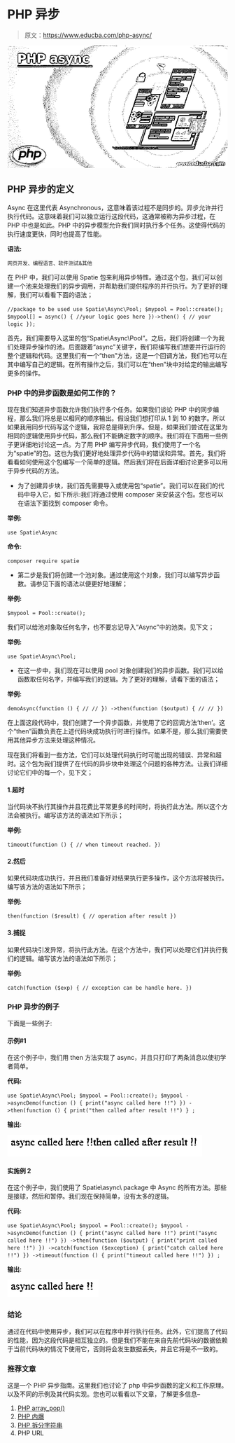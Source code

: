 # PHP 异步

> 原文：<https://www.educba.com/php-async/>

![PHP async](img/cd2fdea71495e0114fbcc4b8cbf7fd78.png)



## PHP 异步的定义

Async 在这里代表 Asynchronous，这意味着该过程不是同步的。异步允许并行执行代码。这意味着我们可以独立运行这段代码，这通常被称为异步过程，在 PHP 中也是如此。PHP 中的异步模型允许我们同时执行多个任务。这使得代码的执行速度更快，同时也提高了性能。

**语法:**

<small>网页开发、编程语言、软件测试&其他</small>

在 PHP 中，我们可以使用 Spatie 包来利用异步特性。通过这个包，我们可以创建一个池来处理我们的异步调用，并帮助我们提供程序的并行执行。为了更好的理解，我们可以看看下面的语法；

`//package to be used
use Spatie\Async\Pool;
$mypool = Pool::create();
$mypool[] = async() {
//your logic goes here
})->then() {
// your logic
});`

首先，我们需要导入这里的包“Spatie\Async\Pool”。之后，我们将创建一个为我们处理异步操作的池。后面跟着“async”关键字，我们将编写我们想要并行运行的整个逻辑和代码。这里我们有一个“then”方法，这是一个回调方法，我们也可以在其中编写自己的逻辑。在所有操作之后，我们可以在“then”块中对给定的输出编写更多的操作。

### PHP 中的异步函数是如何工作的？

现在我们知道异步函数允许我们执行多个任务。如果我们谈论 PHP 中的同步编程，那么我们将总是以相同的顺序输出。假设我们想打印从 1 到 10 的数字。所以如果我用同步代码写这个逻辑，我将总是得到升序。但是，如果我们尝试在这里为相同的逻辑使用异步代码，那么我们不能确定数字的顺序。我们将在下面用一些例子更详细地讨论这一点。为了用 PHP 编写异步代码，我们使用了一个名为“spatie”的包。这也为我们更好地处理异步代码中的错误和异常。首先，我们将看看如何使用这个包编写一个简单的逻辑。然后我们将在后面详细讨论更多可以用于异步代码的方法。

*   为了创建异步块，我们首先需要导入或使用包“spatie”。我们可以在我们的代码中导入它，如下所示:我们将通过使用 composer 来安装这个包。您也可以在语法下面找到 composer 命令。

**举例:**

`use Spatie\Async`

**命令:**

`composer require spatie`

*   第二步是我们将创建一个池对象。通过使用这个对象，我们可以编写异步函数。请参见下面的语法以便更好地理解；

**举例:**

`$mypool = Pool::create();`

我们可以给池对象取任何名字，也不要忘记导入“Async”中的池类。见下文；

**举例:**

`use Spatie\Async\Pool;`

*   在这一步中，我们现在可以使用 pool 对象创建我们的异步函数。我们可以给函数取任何名字，并编写我们的逻辑。为了更好的理解，请看下面的语法；

**举例:**

`demoAsync(function () {
// //
})
->then(function ($output) {
// //
})`

在上面这段代码中，我们创建了一个异步函数，并使用了它的回调方法‘then’。这个“then”函数负责在上述代码块成功执行时进行操作。如果不是，那么我们需要使用其他异步方法来处理这种情况。

现在我们将看到一些方法，它们可以处理代码执行时可能出现的错误、异常和超时。这个包为我们提供了在代码的异步块中处理这个问题的各种方法。让我们详细讨论它们中的每一个，见下文；

#### 1.超时

当代码块不执行其操作并且花费比平常更多的时间时，将执行此方法。所以这个方法会被执行。编写该方法的语法如下所示；

**举例:**

`timeout(function () {
// when timeout reached.
})`

#### 2.然后

如果代码块成功执行，并且我们准备好对结果执行更多操作，这个方法将被执行。编写该方法的语法如下所示；

**举例:**

`then(function ($result) {
// operation after result
})`

#### 3.捕捉

如果代码块引发异常，将执行此方法。在这个方法中，我们可以处理它们并执行我们的逻辑。编写该方法的语法如下所示；

**举例:**

`catch(function ($exp) {
// exception can be handle here.
})`

### PHP 异步的例子

下面是一些例子:

#### 示例#1

在这个例子中，我们用 then 方法实现了 async，并且只打印了两条消息以使初学者简单。

**代码:**

`use Spatie\Async\Pool;
$mypool = Pool::create();
$mypool
->asyncDemo(function () {
print("async called here !!")
})
->then(function () {
print("then called after result !!")
} ;`

**输出:**

![PHP async-1.1](img/7be871a245510e7519e5b1a0bb14c853.png)



#### 实施例 2

在这个例子中，我们使用了 Spatie\async\ package 中 Async 的所有方法。那些是接球，然后和暂停。我们现在保持简单，没有太多的逻辑。

**代码:**

`use Spatie\Async\Pool;
$mypool = Pool::create();
$mypool
->asyncDemo(function () {
print("async called here !!")
print("async called here !!")
})
->then(function ($output) {
print("print called here !!")
})
->catch(function ($exception) {
print("catch called here !!")
})
->timeout(function () {
print("timeout called here !!")
})
;`

**输出:**

![PHP async-1.2](img/7c4beb0904e0084ce402f4b0e4ff80d3.png)



### 结论

通过在代码中使用异步，我们可以在程序中并行执行任务。此外，它们提高了代码的性能，因为这段代码是相互独立的。但是我们不能在来自先前代码块的数据依赖于当前代码块的情况下使用它，否则将会发生数据丢失，并且它将是不一致的。

### 推荐文章

这是一个 PHP 异步指南。这里我们也讨论了 php 中异步函数的定义和工作原理。以及不同的示例及其代码实现。您也可以看看以下文章，了解更多信息–

1.  [PHP array_pop()](https://www.educba.com/php-array_pop/)
2.  [PHP 内爆](https://www.educba.com/php-implode/)
3.  [PHP 拆分字符串](https://www.educba.com/php-url/)
4.  PHP URL





